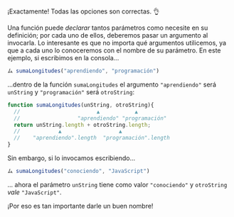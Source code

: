 ¡Exactamente! Todas las opciones son correctas. :ok_hand:

Una función puede _declarar_ tantos parámetros como necesite en su definición; por cada uno de ellos, deberemos pasar un argumento al invocarla. Lo interesante es que no importa qué argumentos utilicemos, ya que a cada uno lo conoceremos con el nombre de su parámetro. En este ejemplo, si escribimos en la consola...

```javascript
ム sumaLongitudes("aprendiendo", "programación")
```
...dentro de la función `sumaLongitudes` el argumento `"aprendiendo"` será `unString` y `"programación"` será `otroString`:

```javascript
function sumaLongitudes(unString, otroString){
  //                        ▲           ▲
  //                  "aprendiendo" "programación"
  return unString.length + otroString.length;  
  //            ▲                  ▲
  //    "aprendiendo".length  "programación".length
}
```

Sin embargo, si lo invocamos escribiendo...

```javascript
ム sumaLongitudes("conociendo", "JavaScript")
```

... ahora el parámetro `unString` tiene como valor `"conociendo"` y `otroString` _vale_ `"JavaScript"`.

¡Por eso es tan importante darle un buen nombre! 